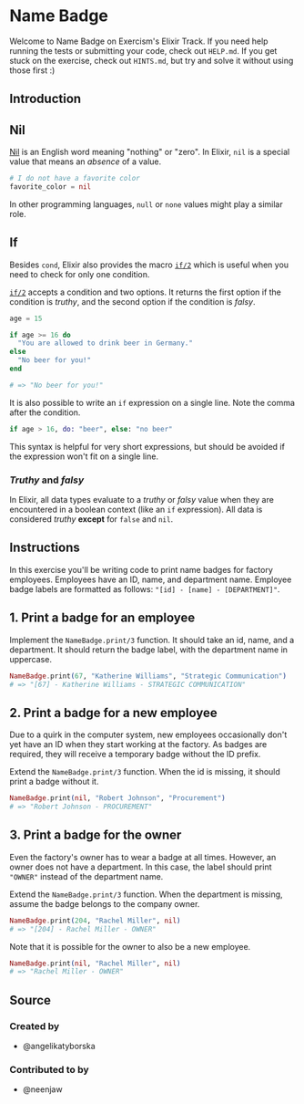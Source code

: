 # Name Badge

Welcome to Name Badge on Exercism's Elixir Track.
If you need help running the tests or submitting your code, check out `HELP.md`.
If you get stuck on the exercise, check out `HINTS.md`, but try and solve it without using those first :)

## Introduction

## Nil

[Nil][nil-dictionary] is an English word meaning "nothing" or "zero". In Elixir, `nil` is a special value that means an _absence_ of a value.

```elixir
# I do not have a favorite color
favorite_color = nil
```

In other programming languages, `null` or `none` values might play a similar role.

## If

Besides `cond`, Elixir also provides the macro [`if/2`][getting-started-if-unless] which is useful when you need to check for only one condition.

[`if/2`][kernel-if] accepts a condition and two options. It returns the first option if the condition is _truthy_, and the second option if the condition is _falsy_.

```elixir
age = 15

if age >= 16 do
  "You are allowed to drink beer in Germany."
else
  "No beer for you!"
end

# => "No beer for you!"
```

It is also possible to write an `if` expression on a single line. Note the comma after the condition.

```elixir
if age > 16, do: "beer", else: "no beer"
```

This syntax is helpful for very short expressions, but should be avoided if the expression won't fit on a single line.

### _Truthy_ and _falsy_

In Elixir, all data types evaluate to a _truthy_ or _falsy_ value when they are encountered in a boolean context (like an `if` expression). All data is considered _truthy_ **except** for `false` and `nil`.

[nil-dictionary]: https://www.merriam-webster.com/dictionary/nil
[kernel-if]: https://hexdocs.pm/elixir/Kernel.html#if/2
[getting-started-if-unless]: https://elixir-lang.org/getting-started/case-cond-and-if.html#if-and-unless

## Instructions

In this exercise you'll be writing code to print name badges for factory employees. Employees have an ID, name, and department name. Employee badge labels are formatted as follows: `"[id] - [name] - [DEPARTMENT]"`.

## 1. Print a badge for an employee

Implement the `NameBadge.print/3` function. It should take an id, name, and a department. It should return the badge label, with the department name in uppercase.

```elixir
NameBadge.print(67, "Katherine Williams", "Strategic Communication")
# => "[67] - Katherine Williams - STRATEGIC COMMUNICATION"
```

## 2. Print a badge for a new employee

Due to a quirk in the computer system, new employees occasionally don't yet have an ID when they start working at the factory. As badges are required, they will receive a temporary badge without the ID prefix.

Extend the `NameBadge.print/3` function. When the id is missing, it should print a badge without it.

```elixir
NameBadge.print(nil, "Robert Johnson", "Procurement")
# => "Robert Johnson - PROCUREMENT"
```

## 3. Print a badge for the owner

Even the factory's owner has to wear a badge at all times. However, an owner does not have a department. In this case, the label should print `"OWNER"` instead of the department name.

Extend the `NameBadge.print/3` function. When the department is missing, assume the badge belongs to the company owner.

```elixir
NameBadge.print(204, "Rachel Miller", nil)
# => "[204] - Rachel Miller - OWNER"
```

Note that it is possible for the owner to also be a new employee.

```elixir
NameBadge.print(nil, "Rachel Miller", nil)
# => "Rachel Miller - OWNER"
```

## Source

### Created by

- @angelikatyborska

### Contributed to by

- @neenjaw
